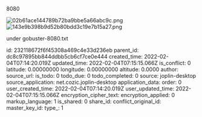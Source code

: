 8080

![02b61ace144789b72ba9bbe5a66abc9c.png](:/03aca62a8caa4ca58ff0a9b99c8621c1)![143e9b398b9d52b80bdd3c19e7b15a27.png](:/a978f95b6dae45e29406a5c7b41709b4)

under gobuster-8080.txt

id: 232118672f6f45308a469c4e33d236eb
parent_id: dc8c97895bb844ddbb5cb6cf7ce0e444
created_time: 2022-02-04T07:14:20.019Z
updated_time: 2022-02-04T07:15:15.066Z
is_conflict: 0
latitude: 0.00000000
longitude: 0.00000000
altitude: 0.0000
author: 
source_url: 
is_todo: 0
todo_due: 0
todo_completed: 0
source: joplin-desktop
source_application: net.cozic.joplin-desktop
application_data: 
order: 0
user_created_time: 2022-02-04T07:14:20.019Z
user_updated_time: 2022-02-04T07:15:15.066Z
encryption_cipher_text: 
encryption_applied: 0
markup_language: 1
is_shared: 0
share_id: 
conflict_original_id: 
master_key_id: 
type_: 1